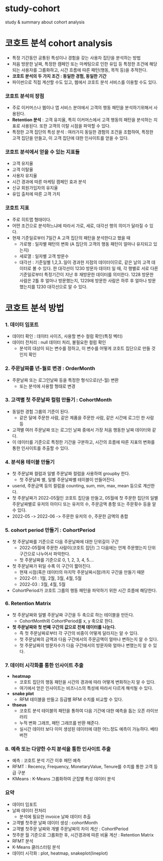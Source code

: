 # study-cohort
study &amp; summary about cohort analysis

# 코호트 분석 cohort analysis
- 특정 기간동안 공통된 특성이나 경험을 갖는 사용자 집단을 분석하는 방법
- 처음 방문한 날짜, 특정한 캠페인 또는 마케팅으로 인한 유입 등 특정한 조건에 해당되는 사용자를 그룹화하고, 시간 흐름에 따른 패턴(행동, 목적 등)을 추적한다.
- **코호트 분석의 두 가지 조건 : 동일한 경험, 동일한 기간**
- 파이썬으로 직접 계산할 수도 있고, 웹에서 코호트 분석 서비스를 이용할 수도 있다. 

### 코호트 분석의 장점
- 주로 이커머스나 웹이나 앱 서비스 분야에서 고객의 행동 패턴을 분석하기위해서 사용된다.
- **Retention 분석** : 고객 유지율, 특히 이커머스에서 고객 행동의 패턴을 분석하는 지표로 사용된다. 또한 고객의 이탈 시점을 파악할 수 있다.
- 특정한 고객 집단의 특성 분석 : 여러가지 동일한 경험의 조건을 조합하여, 특정한 고객 집단을 만들고, 이 고객 집단에 대한 인사이트를 얻을 수 있다. 

### 코호트 분석에서 얻을 수 있는 지표들
- 고객 유지율
- 고객 이탈율
- 사용자 유지율
- 시간 경과에 따른 마케팅 캠페인 효과 분석
- 신규 회원가입자의 유지율
- 유입 출처에 따른 고객 가치

### 코호트 지표
- 주로 히트맵 형태이다.
- 어떤 조건으로 분석하느냐에 따라서 가로, 세로, 대각선 행의 의미가 달라질 수 있다.
- 현재 기준일로부터 7일간 A 고객 집단의 패턴을 분석한다고 했을 때
    - 가로행 : 일자별 패턴의 변화 (A 집단의 고객의 행동 패턴이 얼마나 유지되고 있는지)
    - 세로열 : 일자별 고객 방문수
    - 대각선 : 기준일별 1,2,3..일이 경과한 지점의 데이터이므로, 같은 날의 고객 데이터로 볼 수 있다. 한 대각선이 1230 방문자 데이터 일 때, 각 행별로 서로 다른 기준일로부터 특정기간이 지난 후 재방문한 데이터를 의미한다. 1228 방문한 사람은 2틀 후 얼마나 방문했는지, 1229에 방문한 사람은 하루 후 얼마나 방문했는지를 1230 대각선으로 알 수 있다.

# 코호트 분석 방법

### 1. 데이터 임포트
- 데이터 확인 : 데이터 사이즈, 사용할 변수 컬럼 확인(특징 벡터)
- 데이터 전처리 : null 데이터 처리, 불필요한 컬럼 확인
    - 분석의 대상이 되는 변수를 정하고, 이 변수를 어떻게 코호트 집단으로 만들 것인지 확인

### 2. 주문날짜를 년-월로 변경 : OrderMonth
- 주문날짜 또는 로그인날짜 등을 특정한 형식으로(년-월) 변환
    - 또는 분석에 사용할 형태로 변경

### 3. 고객별 첫 주문날짜 컬럼 만들기 : CohortMonth
- 동일한 경험 그룹의 기준이 된다. 
    - 같은 달에 주문한 사람, 같은 제품을 주문한 사람, 같은 시간에 로그인 한 사람 등
- 고객별 여러 주문날짜 또는 로그인 날짜 중에서 가장 처음 행동한 날짜 데이터와 같다.
- 이 데이터를 기준으로 특정한 기간을 구분하고, 시간의 흐름에 따른 지표의 변화를 통한 인사이트를 추출할 수 있다.

### 4.  분석용 테이블 만들기
- 첫 주문날짜 컬럼과 일별 주문날짜 컬럼을 사용하여 groupby 한다.
    - 첫 주문날짜 별, 일별 주문날짜별 테이블이 만들어진다.
- userid, 주문금액 등의 컬럼을 counting, sum, min, max, mean 등으로 계산한다.
- 첫 주문날짜가 2022-05월인 코호트 집단을 만들고, 05월에 첫 주문한 집단의 일별 주문날짜별로 유저의 아이디 또는 유저의 수, 주문금액 총함 또는 주문횟수 등을 알 수 있다.
- 2022-05 -> 2022-06 -> 주문한 유저의 수, 주문한 금액의 총합

### 5. cohort period 만들기 : CohortPeriod
- 첫 주문날짜를 기준으로 다음 주문날짜에 대한 단위길이 구간
    - 2022-05월에 주문한 사람이(코호트 집단) 그 다음에는 언제 주문했는지 단위구간으로 나누어서 파악한다.
    - 첫 주문날짜를 기준으로 0, 1, 2, 3, 4, 5....
- 첫 주문날짜가 뒤일 수록 이 구간이 짧아진다.
    - 현재 시점(혹은 데이터의 마지막 주문날짜시점)까지 구간을 만들기 때문
    - 2022-01 : 1월, 2월, 3월, 4월, 5월
    - 2022-03 : 3월, 4월, 5월
- CohortPeriod가 코호트 그룹의 행동 패턴을 파악하기 위한 시간 흐름에 해당한다.    

### 6.  Retention Matrix
- 첫 주문날짜와 일별 주문날짜 구간을 두 축으로 하는 테이블을 만든다.
    - CohortMonth와 CohortPeriod를 x, y 축으로 한다.
- **첫 주문날짜와 첫 번째 구간의 값으로 전체 데이터를 나눈다.**
    - 즉 첫 주문날짜로부터 각 구간의 비중이 어떻게 달라지는 알 수 있다.
    - 첫 주문날짜의 금액과 다음 구간에서의 주문금액이 얼마나 변하는지 알 수 있다.
    - 첫 주문날짜의 방문자수가 다음 구간에서의 방문자와 얼마나 변했는지 알 수 있다.

### 7. 데이터 시각화를 통한 인사이트 추출
- **heatmap**
    - 코호트 집단의 행동 패턴을 시간의 경과에 따라 어떻게 변화하는지 알 수 있다.
    - 여기에서 얻은 인사이트는 비즈니스의 특성에 따라서 다르게 해석될 수 있다.
- **snake plot**
    - RFM 테이블을 만들고 등급별 RFM 수치를 비교할 수 있다.
- **thseus**    
    - 코호트 분석 테이블의 패턴을 통하여 다음 기간에 대한 예측을 돕는 오픈 라이브러리
    - 누적 변화 그래프, 패턴 그래프를 반환 해준다.
    - 실시간 데이터 보다 이미 생성된 데이터에 대한 어느정도 예측이 가능하다. 베타버전

### 8. 예측 또는 다양한 수치 분석을 통한 인사이트 추출
- 예측 : 코호트 분석 기간 이후 패턴 예측
- RFMT : Recency, Frequency, MonetaryValue, Tenure를 수치를 통한 고객 등급 구분 
- KMeans : K-Means 그룹화하여 군집별 특성 데이터 분석

### 요약
- 데이터 임포트
- 날짜 데이터 전처리
    - 분석에 필요한 invoice 날짜 데이터 추출
- 고객별 첫주문 날짜 데이터 생성 : cohortMonth
- 고객별 첫주문 날짜와 개별 주문날짜의 차이 계산 : CohortPeriod
- 첫주문 월 기준으로 그룹화한 후, 시간경과에 따른 비율 계산 : Retention Matrix
- RFMT 분석
- K-Means 클러스터링 분석
- 데이터 시각화 : plot, heatmap, snakeplot(lineplot)

